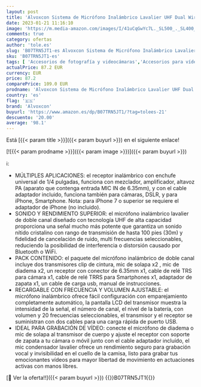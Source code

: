 ```yaml
---
layout: post
title: 'Alvoxcon Sistema de Micrófono Inalámbrico Lavalier UHF Dual Wireless Mic de Solapa/Diadema para iPhone  Android  Cámara DSLR  GoPro  AltavozPA  YouTube Video  Grabación Vocal  Podcast  Vlog  Enseñanza'
date: 2023-01-21 11:16:10
image: 'https://m.media-amazon.com/images/I/41uCqGwYc7L._SL500_._SL400_.jpg'
comments: true
category: ofertas
author: 'tole.es'
slug: 'B07TRN5JT1-es Alvoxcon Sistema de Micrófono Inalámbrico Lavalier UHF...'
sku: 'B07TRN5JT1-es'
tags: [ 'Accesorios de fotografía y videocámaras','Accesorios para vídeo y videocámaras','Electrónica','Fotografía y videocámaras','Micrófonos externos para videocámaras','alvoxcon','iphone','🇪🇸', ]
actualPrice: 87.2 EUR
currency: EUR
price: 87.2
comparePrice: 109.0 EUR
prodname: 'Alvoxcon Sistema de Micrófono Inalámbrico Lavalier UHF Dual Wireless Mic de Solapa/Diadema para iPhone  Android  Cámara DSLR  GoPro  AltavozPA  YouTube Video  Grabación Vocal  Podcast  Vlog  Enseñanza'
country: 'es'
flag: '🇪🇸'
brand: 'Alvoxcon'
buyurl: 'https://www.amazon.es/dp/B07TRN5JT1/?tag=tolees-21'
descuento: '20.00'
average: '98.1'
---
```


Está [{{< param title >}}]({{< param buyurl >}}) en el siguiente enlace!

[![{{< param prodname >}}]({{< param image >}})]({{< param buyurl >}})

ℹ️:

- MÚLTIPLES APLICACIONES: el receptor inalámbrico con enchufe universal de 1/4 pulgadas, funciona con mezclador, amplificador, altavoz PA (aparato que contenga entrada MIC IN de 6.35mm), y con el cable adaptador incluido, funciona también para cámaras, DSLR, y para iPhone, Smartphone. Nota: para iPhone 7 o superior se requiere el adaptador de iPhone (no incluido).
- SONIDO Y RENDIMIENTO SUPERIOR: el micrófono inalámbrico lavalier de doble canal diseñado con tecnología UHF de alta capacidad proporciona una señal mucho más potente que garantiza un sonido nítido cristalino con rango de transmisión de hasta 100 pies (30m) y fidelidad de cancelación de ruido, multi frecuencias seleccionables, reduciendo la posibilidad de interferencia o distorsión causado por Bluetooth o WiFi.
- PACK CONTENIDO: el paquete del micrófono inalámbrico de doble canal incluye dos transmisores clip de cintura, mic de solapa x2 , mic de diadema x2, un receptor con conector de 6.35mm x1, cable de relé TRS para cámara x1, cable de relé TRRS para Smartphones x1, adaptador de zapata x1, un cable de carga usb, manual de instrucciones.
- RECARGABLE CON FRECUENCIA Y VOLUMEN AJUSTABLE: el micrófono inalámbrico ofrece fácil configuración con emparejamiento completamente automático, la pantalla LCD del transmisor muestra la intensidad de la señal, el número de canal, el nivel de la batería, con volumen y 20 frecuencias seleccionables, el transmisor y el receptor se suministran con dos cables para una carga rápida de puerto USB.
- IDEAL PARA GRABACIÓN DE VÍDEO: conecte el micrófono de diadema o mic de solapa al transmisor de cuerpo y ajuste el receptor con soporte de zapata a tu cámara o móvil junto con el cable adaptador incluído, el mic condensador lavalier ofrece un rendimiento seguro para grabación vocal y invisibilidad en el cuello de la camisa, listo para grabar tus emocionantes vídeos para mayor libertad de movimiento en actuaciones activas con manos libres.

[🛒 Ver la oferta!!]({{< param buyurl >}})
{{<world>}}B07TRN5JT1{{</world>}}

